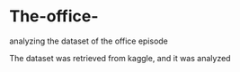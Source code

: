 # The-office-
analyzing the dataset of the office episode 

The dataset was retrieved from kaggle, and it was analyzed 
